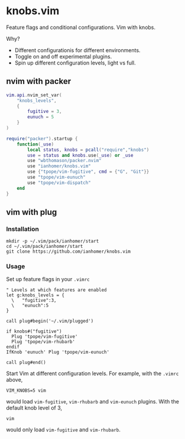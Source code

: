 # knobs.vim

Feature flags and conditional configurations. Vim with knobs.

Why?

- Different configurationis for different environments.
- Toggle on and off experimental plugins.
- Spin up different configuration levels, light vs full.

## nvim with packer

```lua
vim.api.nvim_set_var(
    "knobs_levels",
    {
        fugitive = 3,
        eunuch = 5
    }
)

require("packer").startup {
    function(_use)
        local status, knobs = pcall("require","knobs")
        use = status and knobs.use(_use) or _use
        use "wbthomason/packer.nvim"
        use "ianhomer/knobs.vim"
        use {"tpope/vim-fugitive", cmd = {"G", "Git"}}
        use "tpope/vim-eunuch"
        use "tpope/vim-dispatch"
    end
}
```

## vim with plug

### Installation

    mkdir -p ~/.vim/pack/ianhomer/start
    cd ~/.vim/pack/ianhomer/start
    git clone https://github.com/ianhomer/knobs.vim

### Usage

Set up feature flags in your `.vimrc`

```vim
" Levels at which features are enabled
let g:knobs_levels = {
  \   "fugitive":3,
  \   "eunuch":5
}

call plug#begin('~/.vim/plugged')

if knobs#("fugitive")
  Plug 'tpope/vim-fugitive'
  Plug 'tpope/vim-rhubarb'
endif
IfKnob 'eunuch' Plug 'tpope/vim-eunuch'

call plug#end()
```

Start Vim at different configuration levels. For example, with the `.vimrc`
above,

    VIM_KNOBS=5 vim

would load `vim-fugitive`, `vim-rhubarb` and `vim-eunuch` plugins. With the
default knob level of 3,

    vim

would only load `vim-fugitive` and `vim-rhubarb`.

